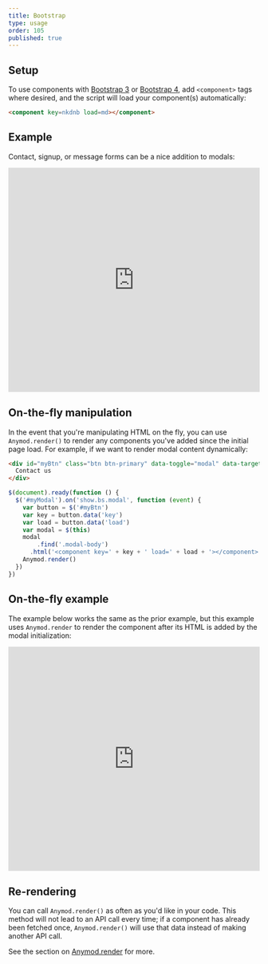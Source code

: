 ```yaml
---
title: Bootstrap
type: usage
order: 105
published: true
---
```


## Setup

To use components with [Bootstrap 3](http://getbootstrap.com/) or [Bootstrap 4](https://v4-alpha.getbootstrap.com/), add `<component>` tags where desired, and the script will load your component(s) automatically:

```html
<component key=nkdnb load=md></component>
```

## Example

Contact, signup, or message forms can be a nice addition to modals:

<iframe width="100%" height="450" src="https://jsfiddle.net/component/Lmrou1f8/embedded/html,result" allowfullscreen="allowfullscreen" frameborder="0"></iframe>

## On-the-fly manipulation

In the event that you're manipulating HTML on the fly, you can use `Anymod.render()` to render any components you've added since the initial page load. For example, if we want to render modal content dynamically:

```html
<div id="myBtn" class="btn btn-primary" data-toggle="modal" data-target="#myModal" data-key="nkdnb" data-load="md">
  Contact us
</div>
```

```js
$(document).ready(function () {
  $('#myModal').on('show.bs.modal', function (event) {
    var button = $('#myBtn')
    var key = button.data('key')
    var load = button.data('load')
    var modal = $(this)
    modal
    	.find('.modal-body')
      .html('<component key=' + key + ' load=' + load + '></component>')
    Anymod.render()
  })
})
```

## On-the-fly example

The example below works the same as the prior example, but this example uses `Anymod.render` to render the component after its HTML is added by the modal initialization:

<iframe width="100%" height="450" src="https://jsfiddle.net/component/devLohgo/embedded/html,js,result" allowfullscreen="allowfullscreen" frameborder="0"></iframe>

## Re-rendering

You can call `Anymod.render()` as often as you'd like in your code. This method will not lead to an API call every time; if a component has already been fetched once, `Anymod.render()` will use that data instead of making another API call.

See the section on [Anymod.render](/v1/api/index.html#Component-render-function) for more.
